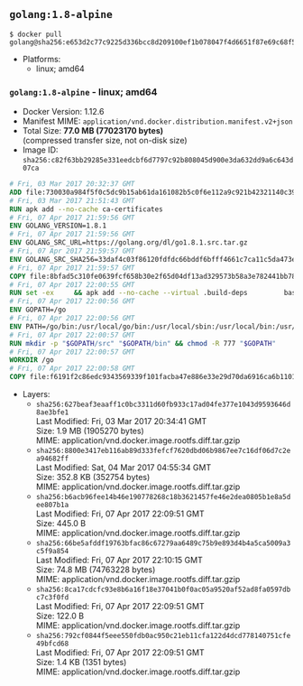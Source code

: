 ## `golang:1.8-alpine`

```console
$ docker pull golang@sha256:e653d2c77c9225d336bcc8d209100ef1b078047f4d6651f87e69c68f5d443513
```

-	Platforms:
	-	linux; amd64

### `golang:1.8-alpine` - linux; amd64

-	Docker Version: 1.12.6
-	Manifest MIME: `application/vnd.docker.distribution.manifest.v2+json`
-	Total Size: **77.0 MB (77023170 bytes)**  
	(compressed transfer size, not on-disk size)
-	Image ID: `sha256:c82f63bb29285e331eedcbf6d7797c92b808045d900e3da632dd9a6c643d07ca`

```dockerfile
# Fri, 03 Mar 2017 20:32:37 GMT
ADD file:730030a984f5f0c5dc9b15ab61da161082b5c0f6e112a9c921b42321140c3927 in / 
# Fri, 03 Mar 2017 21:51:43 GMT
RUN apk add --no-cache ca-certificates
# Fri, 07 Apr 2017 21:59:56 GMT
ENV GOLANG_VERSION=1.8.1
# Fri, 07 Apr 2017 21:59:56 GMT
ENV GOLANG_SRC_URL=https://golang.org/dl/go1.8.1.src.tar.gz
# Fri, 07 Apr 2017 21:59:57 GMT
ENV GOLANG_SRC_SHA256=33daf4c03f86120fdfdc66bddf6bfff4661c7ca11c5da473e537f4d69b470e57
# Fri, 07 Apr 2017 21:59:57 GMT
COPY file:8bfad5c310fe0639fcf658b30e2f65d04df13ad329573b58a3e782441bb7839c in / 
# Fri, 07 Apr 2017 22:00:55 GMT
RUN set -ex 	&& apk add --no-cache --virtual .build-deps 		bash 		gcc 		musl-dev 		openssl 		go 		&& export GOROOT_BOOTSTRAP="$(go env GOROOT)" 		&& wget -q "$GOLANG_SRC_URL" -O golang.tar.gz 	&& echo "$GOLANG_SRC_SHA256  golang.tar.gz" | sha256sum -c - 	&& tar -C /usr/local -xzf golang.tar.gz 	&& rm golang.tar.gz 	&& cd /usr/local/go/src 	&& patch -p2 -i /no-pic.patch 	&& ./make.bash 		&& rm -rf /*.patch 	&& apk del .build-deps
# Fri, 07 Apr 2017 22:00:56 GMT
ENV GOPATH=/go
# Fri, 07 Apr 2017 22:00:56 GMT
ENV PATH=/go/bin:/usr/local/go/bin:/usr/local/sbin:/usr/local/bin:/usr/sbin:/usr/bin:/sbin:/bin
# Fri, 07 Apr 2017 22:00:57 GMT
RUN mkdir -p "$GOPATH/src" "$GOPATH/bin" && chmod -R 777 "$GOPATH"
# Fri, 07 Apr 2017 22:00:57 GMT
WORKDIR /go
# Fri, 07 Apr 2017 22:00:58 GMT
COPY file:f6191f2c86edc9343569339f101facba47e886e33e29d70da6916ca6b1101a53 in /usr/local/bin/ 
```

-	Layers:
	-	`sha256:627beaf3eaaff1c0bc3311d60fb933c17ad04fe377e1043d9593646d8ae3bfe1`  
		Last Modified: Fri, 03 Mar 2017 20:34:41 GMT  
		Size: 1.9 MB (1905270 bytes)  
		MIME: application/vnd.docker.image.rootfs.diff.tar.gzip
	-	`sha256:8800e3417eb116ab89d333fefcf7620dbd06b9867ee7c16df06d7c2ea94682ff`  
		Last Modified: Sat, 04 Mar 2017 04:55:34 GMT  
		Size: 352.8 KB (352754 bytes)  
		MIME: application/vnd.docker.image.rootfs.diff.tar.gzip
	-	`sha256:b6acb96fee14b46e190778268c18b3621457fe46e2dea0805b1e8a5dee807b1a`  
		Last Modified: Fri, 07 Apr 2017 22:09:51 GMT  
		Size: 445.0 B  
		MIME: application/vnd.docker.image.rootfs.diff.tar.gzip
	-	`sha256:66be5afddf19763bfac86c67279aa6489c75b9e893d4b4a5ca5009a3c5f9a854`  
		Last Modified: Fri, 07 Apr 2017 22:10:15 GMT  
		Size: 74.8 MB (74763228 bytes)  
		MIME: application/vnd.docker.image.rootfs.diff.tar.gzip
	-	`sha256:8ca17cdcfc93e8b6a16f18e37041b0f0ac05a9520af52ad8fa0597dbc7c3f0fd`  
		Last Modified: Fri, 07 Apr 2017 22:09:51 GMT  
		Size: 122.0 B  
		MIME: application/vnd.docker.image.rootfs.diff.tar.gzip
	-	`sha256:792cf0844f5eee550fdb0ac950c21eb11cfa122d4dcd778140751cfe49bfcd68`  
		Last Modified: Fri, 07 Apr 2017 22:09:51 GMT  
		Size: 1.4 KB (1351 bytes)  
		MIME: application/vnd.docker.image.rootfs.diff.tar.gzip
